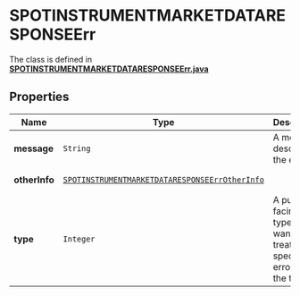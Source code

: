 

# SPOTINSTRUMENTMARKETDATARESPONSEErr

The class is defined in **[SPOTINSTRUMENTMARKETDATARESPONSEErr.java](../../src/main/java/org/openapitools/model/SPOTINSTRUMENTMARKETDATARESPONSEErr.java)**

## Properties

Name | Type | Description | Notes
------------ | ------------- | ------------- | -------------
**message** | `String` | A message describing the error |  [optional property]
**otherInfo** | [`SPOTINSTRUMENTMARKETDATARESPONSEErrOtherInfo`](SPOTINSTRUMENTMARKETDATARESPONSEErrOtherInfo.md) |  |  [optional property]
**type** | `Integer` | A public facing error type. If you want to treat a specific error use the type. |  [optional property]





